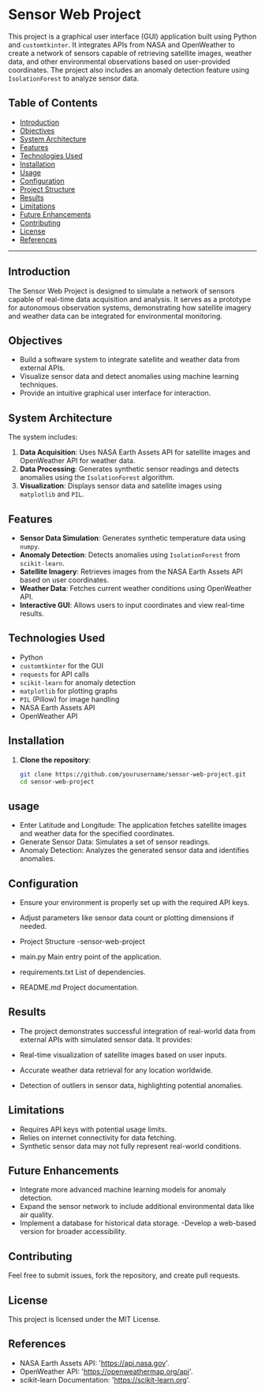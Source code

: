 # Sensor Web Project

This project is a graphical user interface (GUI) application built using Python and `customtkinter`. It integrates APIs from NASA and OpenWeather to create a network of sensors capable of retrieving satellite images, weather data, and other environmental observations based on user-provided coordinates. The project also includes an anomaly detection feature using `IsolationForest` to analyze sensor data.

## Table of Contents
- [Introduction](#introduction)
- [Objectives](#objectives)
- [System Architecture](#system-architecture)
- [Features](#features)
- [Technologies Used](#technologies-used)
- [Installation](#installation)
- [Usage](#usage)
- [Configuration](#configuration)
- [Project Structure](#project-structure)
- [Results](#results)
- [Limitations](#limitations)
- [Future Enhancements](#future-enhancements)
- [Contributing](#contributing)
- [License](#license)
- [References](#references)

---

## Introduction
The Sensor Web Project is designed to simulate a network of sensors capable of real-time data acquisition and analysis. It serves as a prototype for autonomous observation systems, demonstrating how satellite imagery and weather data can be integrated for environmental monitoring.

## Objectives
- Build a software system to integrate satellite and weather data from external APIs.
- Visualize sensor data and detect anomalies using machine learning techniques.
- Provide an intuitive graphical user interface for interaction.

## System Architecture
The system includes:
1. **Data Acquisition**: Uses NASA Earth Assets API for satellite images and OpenWeather API for weather data.
2. **Data Processing**: Generates synthetic sensor readings and detects anomalies using the `IsolationForest` algorithm.
3. **Visualization**: Displays sensor data and satellite images using `matplotlib` and `PIL`.

## Features
- **Sensor Data Simulation**: Generates synthetic temperature data using `numpy`.
- **Anomaly Detection**: Detects anomalies using `IsolationForest` from `scikit-learn`.
- **Satellite Imagery**: Retrieves images from the NASA Earth Assets API based on user coordinates.
- **Weather Data**: Fetches current weather conditions using OpenWeather API.
- **Interactive GUI**: Allows users to input coordinates and view real-time results.

## Technologies Used
- Python
- `customtkinter` for the GUI
- `requests` for API calls
- `scikit-learn` for anomaly detection
- `matplotlib` for plotting graphs
- `PIL` (Pillow) for image handling
- NASA Earth Assets API
- OpenWeather API

## Installation

1. **Clone the repository**:
   ```bash
   git clone https://github.com/yourusername/sensor-web-project.git
   cd sensor-web-project

## usage 
  - Enter Latitude and Longitude: The application fetches satellite images and weather data for the specified coordinates.
  - Generate Sensor Data: Simulates a set of sensor readings.
  - Anomaly Detection: Analyzes the generated sensor data and identifies anomalies.

## Configuration
  - Ensure your environment is properly set up with the required API keys.
  - Adjust parameters like sensor data count or plotting dimensions if needed.

- Project Structure
-sensor-web-project
- main.py                Main entry point of the application.
- requirements.txt       List of dependencies.
- README.md              Project documentation.

## Results
- The project demonstrates successful integration of real-world data from external APIs with simulated sensor data. It provides:

- Real-time visualization of satellite images based on user inputs.
- Accurate weather data retrieval for any location worldwide.
- Detection of outliers in sensor data, highlighting potential anomalies.

## Limitations
- Requires API keys with potential usage limits.
- Relies on internet connectivity for data fetching.
- Synthetic sensor data may not fully represent real-world conditions.

## Future Enhancements
- Integrate more advanced machine learning models for anomaly detection.
- Expand the sensor network to include additional environmental data like air quality.
- Implement a database for historical data storage.
-Develop a web-based version for broader accessibility.
## Contributing
Feel free to submit issues, fork the repository, and create pull requests.

## License
This project is licensed under the MIT License.

## References
- NASA Earth Assets API: 'https://api.nasa.gov'.
- OpenWeather API: 'https://openweathermap.org/api'.
- scikit-learn Documentation: 'https://scikit-learn.org'.
